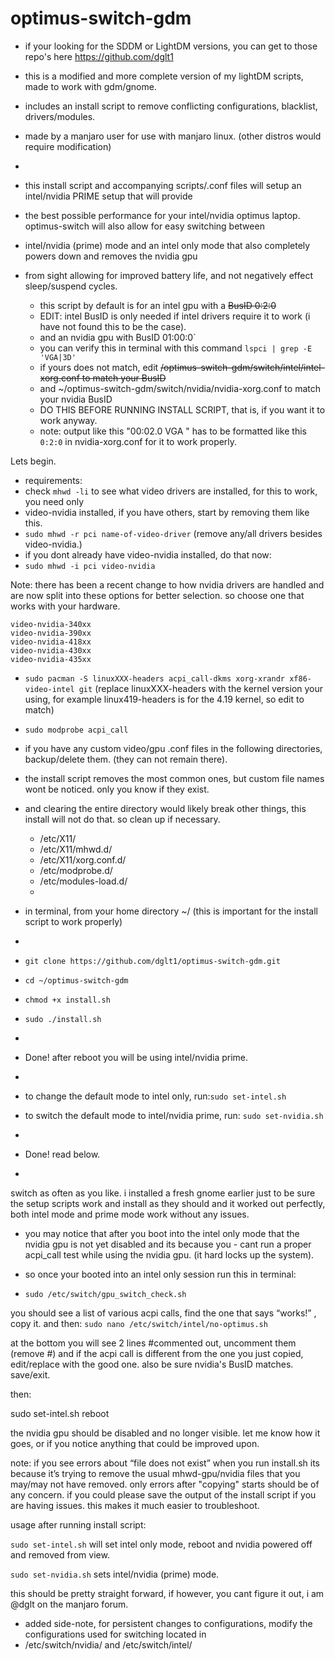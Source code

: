 # optimus-switch-gdm
- if your looking for the SDDM or LightDM versions, you can get to those repo's here https://github.com/dglt1
- this is a modified and more complete version of my lightDM scripts, made to work with gdm/gnome. 
- includes an install script to remove conflicting configurations, blacklist, drivers/modules. 
- made by a manjaro user for use with manjaro linux. (other distros would require modification)
- 
- this install script and accompanying scripts/.conf files will setup an intel/nvidia PRIME setup that will provide
- the best possible performance for your intel/nvidia optimus laptop. optimus-switch will also allow for easy switching between
- intel/nvidia (prime) mode and an intel only mode that also completely powers down and removes the nvidia gpu
- from sight allowing for improved battery life, and not negatively effect sleep/suspend cycles.

  - this script by default is for an intel gpu with a ~~BusID 0:2:0~~
  - EDIT: intel BusID is only needed if intel drivers require it to work (i have not found this to be the case).
  - and an nvidia gpu with BusID 01:00:0`
  - you can verify this in terminal with this command `lspci | grep -E 'VGA|3D'`
  - if yours does not match, edit ~~/optimus-switch-gdm/switch/intel/intel-xorg.conf to match your BusID~~
  - and ~/optimus-switch-gdm/switch/nvidia/nvidia-xorg.conf  to match your nvidia BusID
  - DO THIS BEFORE RUNNING INSTALL SCRIPT, that is, if you want it to work anyway.
  - note: output like this "00:02.0 VGA " has to be formatted like this `0:2:0` in nvidia-xorg.conf for it to work properly.


Lets begin.
- requirements:
 - check `mhwd -li` to see what video drivers are installed, for this to work, you need only
 - video-nvidia installed, if you have others, start by removing them like this.
 - `sudo mhwd -r pci name-of-video-driver` (remove any/all drivers besides video-nvidia.)
- if you dont already have video-nvidia installed, do that now:
- `sudo mhwd -i pci video-nvidia`

Note: there has been a recent change to how nvidia drivers are handled and are now split into these options for better selection. so choose one that works with your hardware.
```
video-nvidia-340xx
video-nvidia-390xx
video-nvidia-418xx
video-nvidia-430xx
video-nvidia-435xx
```

 - `sudo pacman -S linuxXXX-headers acpi_call-dkms xorg-xrandr xf86-video-intel git` (replace linuxXXX-headers with the kernel version your using, for example linux419-headers is for the 4.19 kernel, so edit to match) 
 - `sudo modprobe acpi_call`

- if you have any custom video/gpu .conf files in the following directories, backup/delete them. (they can not remain there).
- the install script removes the most common ones, but custom file names wont be noticed. only you know if they exist.
- and clearing the entire directory would likely break other things, this install will not do that. so clean up if necessary.
   - /etc/X11/
   - /etc/X11/mhwd.d/
   - /etc/X11/xorg.conf.d/
   - /etc/modprobe.d/
   - /etc/modules-load.d/
   -
- in terminal, from your home directory ~/  (this is important for the install script to work properly)
- 
- `git clone https://github.com/dglt1/optimus-switch-gdm.git`
- `cd ~/optimus-switch-gdm`
- `chmod +x install.sh`
- `sudo ./install.sh`
- 
-  Done! after reboot you will be using intel/nvidia prime. 
- 
- to change the default mode to intel only, run:`sudo set-intel.sh`
- to switch the default mode to intel/nvidia prime, run: `sudo set-nvidia.sh`
- 
- Done! read below.
-
switch as often as you like. i installed a fresh gnome earlier just to be sure the setup scripts work and install as they should and it worked out perfectly, both intel mode and prime mode work without any issues.

- you may notice that after you boot into the intel only mode that the nvidia gpu is not yet disabled and its because you - cant run a proper acpi_call test while using the nvidia gpu. (it hard locks up the system).

- so once your booted into an intel only session run this in terminal:
- `sudo /etc/switch/gpu_switch_check.sh`

you should see a list of various acpi calls, find the one that says “works!” , copy it. and then:
`sudo nano /etc/switch/intel/no-optimus.sh`

at the bottom you will see 2 lines #commented out, uncomment them (remove #) and if the acpi call is different from the one you just copied, edit/replace with the good one. also be sure nvidia's BusID matches. save/exit.

then:

sudo set-intel.sh
reboot

the nvidia gpu should be disabled and no longer visible. let me know how it goes, or if you notice anything that could be improved upon.

note: if you see errors about “file does not exist” when you run install.sh its because it’s trying to remove the usual mhwd-gpu/nvidia files that you may/may not have removed. only errors after "copying" starts should be of any concern. if you could please save the output of the install script if you are having issues. this makes it much easier to troubleshoot.


usage after running install script:  

`sudo set-intel.sh` will set intel only mode, reboot and nvidia powered off and removed from view.

`sudo set-nvidia.sh`  sets intel/nvidia (prime) mode.

this should be pretty straight forward, if however, you cant figure it out, i am @dglt on the manjaro forum. 


- added side-note, for persistent changes to configurations, modify the configurations used for switching located in
 - /etc/switch/nvidia/  and  /etc/switch/intel/  
